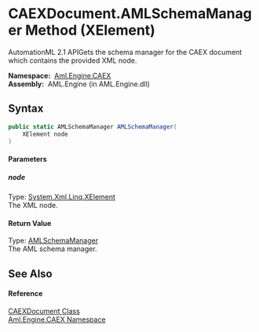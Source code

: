 CAEXDocument.AMLSchemaManager Method (XElement)
===============================================
AutomationML 2.1 APIGets the schema manager for the CAEX document which contains the provided XML node.

  **Namespace:**  [Aml.Engine.CAEX][1]  
  **Assembly:**  AML.Engine (in AML.Engine.dll)

Syntax
------

```csharp
public static AMLSchemaManager AMLSchemaManager(
	XElement node
)
```

#### Parameters

##### *node*
Type: [System.Xml.Linq.XElement][2]  
The XML node.

#### Return Value
Type: [AMLSchemaManager][3]  
The AML schema manager.

See Also
--------

#### Reference
[CAEXDocument Class][4]  
[Aml.Engine.CAEX Namespace][1]  

[1]: ../README.md
[2]: https://docs.microsoft.com/dotnet/api/system.xml.linq.xelement
[3]: ../../Aml.Engine.Schema/AMLSchemaManager/README.md
[4]: README.md
[5]: https://www.automationml.org
[6]: ../../icons/logoShade.png